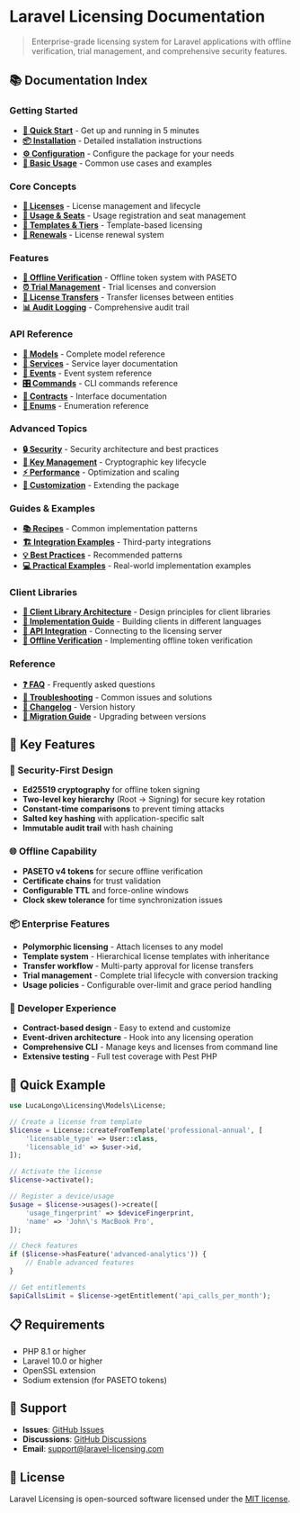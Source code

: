 # Laravel Licensing Documentation

> Enterprise-grade licensing system for Laravel applications with offline verification, trial management, and comprehensive security features.

## 📚 Documentation Index

### Getting Started
- [**🚀 Quick Start**](getting-started.md) - Get up and running in 5 minutes
- [**📦 Installation**](installation.md) - Detailed installation instructions
- [**⚙️ Configuration**](configuration.md) - Configure the package for your needs
- [**🎯 Basic Usage**](basic-usage.md) - Common use cases and examples

### Core Concepts
- [**📜 Licenses**](core/licenses.md) - License management and lifecycle
- [**💺 Usage & Seats**](core/usage-seats.md) - Usage registration and seat management
- [**🎫 Templates & Tiers**](core/templates-tiers.md) - Template-based licensing
- [**🔄 Renewals**](core/renewals.md) - License renewal system

### Features
- [**🔐 Offline Verification**](features/offline-verification.md) - Offline token system with PASETO
- [**⏰ Trial Management**](features/trials.md) - Trial licenses and conversion
- [**🔄 License Transfers**](features/transfers.md) - Transfer licenses between entities
- [**📊 Audit Logging**](features/audit-logging.md) - Comprehensive audit trail

### API Reference
- [**📖 Models**](api/models.md) - Complete model reference
- [**🔧 Services**](api/services.md) - Service layer documentation
- [**📡 Events**](api/events.md) - Event system reference
- [**🎛️ Commands**](api/commands.md) - CLI commands reference
- [**🔌 Contracts**](api/contracts.md) - Interface documentation
- [**📝 Enums**](api/enums.md) - Enumeration reference

### Advanced Topics
- [**🔒 Security**](advanced/security.md) - Security architecture and best practices
- [**🔑 Key Management**](advanced/key-management.md) - Cryptographic key lifecycle
- [**⚡ Performance**](advanced/performance.md) - Optimization and scaling
- [**🔧 Customization**](advanced/customization.md) - Extending the package

### Guides & Examples
- [**📚 Recipes**](examples/recipes.md) - Common implementation patterns
- [**🏗️ Integration Examples**](examples/integrations.md) - Third-party integrations
- [**💡 Best Practices**](examples/best-practices.md) - Recommended patterns
- [**💻 Practical Examples**](examples/practical-examples.md) - Real-world implementation examples

### Client Libraries
- [**📱 Client Library Architecture**](client-libraries/architecture.md) - Design principles for client libraries
- [**🔧 Implementation Guide**](client-libraries/implementation-guide.md) - Building clients in different languages
- [**🔌 API Integration**](client-libraries/api-integration.md) - Connecting to the licensing server
- [**🔐 Offline Verification**](client-libraries/offline-verification.md) - Implementing offline token verification

### Reference
- [**❓ FAQ**](reference/faq.md) - Frequently asked questions
- [**🔧 Troubleshooting**](reference/troubleshooting.md) - Common issues and solutions
- [**📝 Changelog**](reference/changelog.md) - Version history
- [**🔄 Migration Guide**](reference/migration.md) - Upgrading between versions

## 🌟 Key Features

### 🔐 Security-First Design
- **Ed25519 cryptography** for offline token signing
- **Two-level key hierarchy** (Root → Signing) for secure key rotation
- **Constant-time comparisons** to prevent timing attacks
- **Salted key hashing** with application-specific salt
- **Immutable audit trail** with hash chaining

### 🌐 Offline Capability
- **PASETO v4 tokens** for secure offline verification
- **Certificate chains** for trust validation
- **Configurable TTL** and force-online windows
- **Clock skew tolerance** for time synchronization issues

### 📦 Enterprise Features
- **Polymorphic licensing** - Attach licenses to any model
- **Template system** - Hierarchical license templates with inheritance
- **Transfer workflow** - Multi-party approval for license transfers
- **Trial management** - Complete trial lifecycle with conversion tracking
- **Usage policies** - Configurable over-limit and grace period handling

### 🎯 Developer Experience
- **Contract-based design** - Easy to extend and customize
- **Event-driven architecture** - Hook into any licensing operation
- **Comprehensive CLI** - Manage keys and licenses from command line
- **Extensive testing** - Full test coverage with Pest PHP

## 🚀 Quick Example

```php
use LucaLongo\Licensing\Models\License;

// Create a license from template
$license = License::createFromTemplate('professional-annual', [
    'licensable_type' => User::class,
    'licensable_id' => $user->id,
]);

// Activate the license
$license->activate();

// Register a device/usage
$usage = $license->usages()->create([
    'usage_fingerprint' => $deviceFingerprint,
    'name' => 'John\'s MacBook Pro',
]);

// Check features
if ($license->hasFeature('advanced-analytics')) {
    // Enable advanced features
}

// Get entitlements
$apiCallsLimit = $license->getEntitlement('api_calls_per_month');
```

## 📋 Requirements

- PHP 8.1 or higher
- Laravel 10.0 or higher
- OpenSSL extension
- Sodium extension (for PASETO tokens)

## 🤝 Support

- **Issues**: [GitHub Issues](https://github.com/lucalongo/laravel-licensing/issues)
- **Discussions**: [GitHub Discussions](https://github.com/lucalongo/laravel-licensing/discussions)
- **Email**: support@laravel-licensing.com

## 📄 License

Laravel Licensing is open-sourced software licensed under the [MIT license](LICENSE.md).